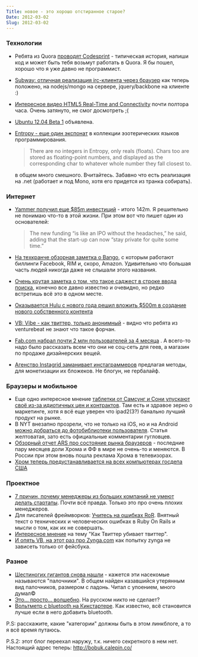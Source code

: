 ```yaml
---
Title: новое - это хорошо отстиранное старое?
Date: 2012-03-02
Slug: 2012-03-02
---
```


### Технологии
* Ребята из Quora [проводят Codesprint](https://quora.interviewstreet.com/challenges/) - типическая история, напиши код и может быть тебя возьмут работать в Quora. Я бы пошел, хорошо что я уже давно не программист.
* [Subway: отличная реализация irc-клиента через браузер](https://github.com/thedjpetersen/subway) как теперь положено, на nodejs/mongo на сервере, jquery/backbone на клиенте :)
* [Интересное видео HTML5 Real-Time and Connectivity](http://marakana.com/s/html_real-time,1066/index.html) почти полтора часа. Очень затянуто, не смог досмотреть ;(
* [Ubuntu 12.04 Beta 1](https://wiki.ubuntu.com/PrecisePangolin/TechnicalOverview/Beta1) объявлена.
* [Entropy - еще один экспонат](http://danieltemkin.com/Entropy.aspx) в коллекции эзотерических языков программирования. 
  > There are no integers in Entropy, only reals (floats). Chars too are stored as floating-point numbers, and displayed as the corresponding char to whatever whole number they fall closest to.

  в общем много смешного. Вчитайтесь. Забавно что есть реализация на .net (работает и под Mono, хотя его придется из транка собирать).


### Интернет
* [Yammer получил еще $85m инвестиций](http://www.itworld.com/software/254902/yammer-pulls-down-85-million-venture-funding) - итого 142m. Я решительно не понимаю что-то в этой жизни. При этом вот что пишет один из основателей:
   > The new funding “is like an IPO without the headaches,” he said, adding that the start-up can now “stay private for quite some time.”
   
* [На теxкранче обзорная заметка о Bango](http://techcrunch.com/2012/03/01/bango-facebook-amazon-rim/), с которым работают биллинги Facebook, RIM и, скоро, Amazon. Удивительно что большая часть людей никогда даже не слышали этого названия.
* [Очень крутая заметка о том, что такое саджест в строке ввода поиска](http://sudarshan.org/blog/2012/02/search-autocompletion/), конечно все давно известно и очевидно, но редко встретишь всё это в одном месте.
* [Оказывается Hulu с нового года решил вложить $500m в создание нового собственного контента](http://mashable.com/2012/01/31/hulu-original-content/)
* [VB: Vibe - как твиттер, только анонимный](http://venturebeat.com/2012/03/01/betaworks-vibe-anarchist-anonymous-twitter/) - видно что ребята из venturebeat не знают что такое форчан.
* [Fab.com набрал почти 2 млн пользователей за 4 месяца](http://betashop.com/) . А всего-то надо было рассказать всем что они не соц-сеть для геев, а магазин по продаже дизайнерских вещей.
* [Агенство Instagrid заманивает инстаграммеров](http://instagridnetwork.com/) предлагая методы, для монетизации их бложеков. Не блогун, не гербалайф.

### Браузеры и мобильное
* Еще одно интересное мнение [таблетки от Самсунг и Сони упускают своё из-за идиотичных цен и контрактов](http://www.thetechblock.com/articles/2012/sony-and-samsung-tablets-miss-the-mark-thanks-to-idiotic-contracts-and-pricing/). Там есть и здравое зерно о маркетинге, хотя я всё еще уверен что ipad2(3?) банально лучший продукт на рынке.
* В NYT внезапно прозрели, что не только на iOS, но и на Android [можно добраться до фотобиблиотеки пользователя](http://bits.blogs.nytimes.com/2012/03/01/android-photos/). Статья желтоватая, зато есть официальные комментарии гугловцев.
* [Обзорный отчет ARS про состояние рынка браузеров](http://arstechnica.com/business/news/2012/03/browsing-behavior-in-february-internet-explorer-chrome-down-firefox-up.ars) - последние пару месяцев доли Хрома и ФФ в мире не очень-то и меняются. В России при этом вновь пошла реклама Хрома в телевизорах.
* [Хром теперь предустанавливается на всех компьютерах госдепа США](http://www.geek.com/articles/geek-pick/chrome-to-be-deployed-on-state-department-computers-worldwide-2012031/)

### Проектное
* [7 причин, почему менеджеры из больших компаний не умеют делать стартапы](http://www.caycon.com/blog/2012/03/7-reasons-big-company-executives-fail-in-a-startup/). Почти всё правда. Только это про очень плохих менеджеров.
* Для писателей фреймворков: [Учитесь на ошибках RoR](http://merbist.com/2012/02/29/learning-from-rails-failures/). Внятный текст о технических и человеческих ошибках в Ruby On Rails и мысли о том, как их не совершать.
* [Интересное мнение](http://theincidentaleconomist.com/wordpress/twitter-broke-twitter/) на тему "Как Твиттер убивает твиттер".
* [И опять VB, на этот раз про Zynga.com](http://venturebeat.com/2012/03/01/zynga-launches-zynga-com-as-it-expands-beyond-facebook-in-a-big-way/) как попытку zynga не зависеть только от фейсбука.

### Разное
* [Шестиногих гигантов снова нашли](http://www.npr.org/blogs/krulwich/2012/02/24/147367644/six-legged-giant-finds-secret-hideaway-hides-for-80-years) - кажется эти насекомые называются "палочники". В общем найден казавшийся утерянным вид палочников, размером с ладонь. Читал с упоением, много думал©
* [Это... просто... волшебно](http://tweetlibs.nodejitsu.com/). На русском никто не сделает?
* [Вольтметр с bluetooth на Кикстартере](http://www.kickstarter.com/projects/430895368/i-voltmeter?ref=category). Как известно, всё становится лучше если в него добавить bluetooth.

P.S: расскажите, какие "категории" должны быть в этом линкблоге, а то я всё время путаюсь.

P.S.2: этот блог переехал наружу, т.к. ничего секретного в нем нет. Настоящий адрес теперь: http://bobuk.calepin.co/
